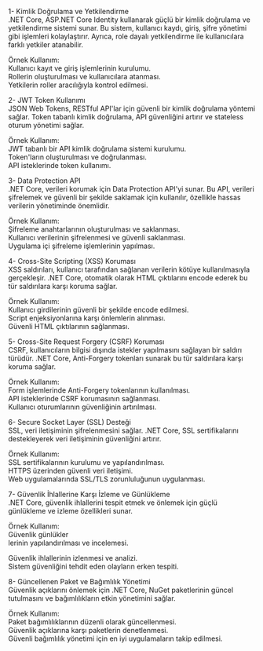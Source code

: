 1- Kimlik Doğrulama ve Yetkilendirme<br>
.NET Core, ASP.NET Core Identity kullanarak güçlü bir kimlik doğrulama ve yetkilendirme sistemi sunar. Bu sistem, kullanıcı kaydı, giriş, şifre yönetimi gibi işlemleri kolaylaştırır. Ayrıca, role dayalı yetkilendirme ile kullanıcılara farklı yetkiler atanabilir.

Örnek Kullanım:<br>
Kullanıcı kayıt ve giriş işlemlerinin kurulumu.<br>
Rollerin oluşturulması ve kullanıcılara atanması.<br>
Yetkilerin roller aracılığıyla kontrol edilmesi.<br>

2- JWT Token Kullanımı<br>
JSON Web Tokens, RESTful API'lar için güvenli bir kimlik doğrulama yöntemi sağlar. Token tabanlı kimlik doğrulama, API güvenliğini artırır ve stateless oturum yönetimi sağlar.<br>

Örnek Kullanım:<br>
JWT tabanlı bir API kimlik doğrulama sistemi kurulumu.<br>
Token'ların oluşturulması ve doğrulanması.<br>
API isteklerinde token kullanımı.<br>

3- Data Protection API<br>
.NET Core, verileri korumak için Data Protection API'yi sunar. Bu API, verileri şifrelemek ve güvenli bir şekilde saklamak için kullanılır, özellikle hassas verilerin yönetiminde önemlidir.<br>

Örnek Kullanım:<br>
Şifreleme anahtarlarının oluşturulması ve saklanması.<br>
Kullanıcı verilerinin şifrelenmesi ve güvenli saklanması.<br>
Uygulama içi şifreleme işlemlerinin yapılması.<br>

4- Cross-Site Scripting (XSS) Koruması<br>
XSS saldırıları, kullanıcı tarafından sağlanan verilerin kötüye kullanılmasıyla gerçekleşir. .NET Core, otomatik olarak HTML çıktılarını encode ederek bu tür saldırılara karşı koruma sağlar.<br>

Örnek Kullanım:<br>
Kullanıcı girdilerinin güvenli bir şekilde encode edilmesi.<br>
Script enjeksiyonlarına karşı önlemlerin alınması.<br>
Güvenli HTML çıktılarının sağlanması.<br>

5- Cross-Site Request Forgery (CSRF) Koruması<br>
CSRF, kullanıcıların bilgisi dışında istekler yapılmasını sağlayan bir saldırı türüdür. .NET Core, Anti-Forgery tokenları sunarak bu tür saldırılara karşı koruma sağlar.<br>

Örnek Kullanım:<br>
Form işlemlerinde Anti-Forgery tokenlarının kullanılması.<br>
API isteklerinde CSRF korumasının sağlanması.<br>
Kullanıcı oturumlarının güvenliğinin artırılması.<br>

6- Secure Socket Layer (SSL) Desteği<br>
SSL, veri iletişiminin şifrelenmesini sağlar. .NET Core, SSL sertifikalarını destekleyerek veri iletişiminin güvenliğini artırır.<br>

Örnek Kullanım:<br>
SSL sertifikalarının kurulumu ve yapılandırılması.<br>
HTTPS üzerinden güvenli veri iletişimi.<br>
Web uygulamalarında SSL/TLS zorunluluğunun uygulanması.<br>

7- Güvenlik İhlallerine Karşı İzleme ve Günlükleme<br>
.NET Core, güvenlik ihlallerini tespit etmek ve önlemek için güçlü günlükleme ve izleme özellikleri sunar.<br>

Örnek Kullanım:<br>
Güvenlik günlükler<br>
lerinin yapılandırılması ve incelemesi.<br>

Güvenlik ihlallerinin izlenmesi ve analizi.<br>
Sistem güvenliğini tehdit eden olayların erken tespiti.<br>

8- Güncellenen Paket ve Bağımlılık Yönetimi<br>
Güvenlik açıklarını önlemek için .NET Core, NuGet paketlerinin güncel tutulmasını ve bağımlılıkların etkin yönetimini sağlar.<br>

Örnek Kullanım:<br>
Paket bağımlılıklarının düzenli olarak güncellenmesi.<br>
Güvenlik açıklarına karşı paketlerin denetlenmesi.<br>
Güvenli bağımlılık yönetimi için en iyi uygulamaların takip edilmesi.<br>
